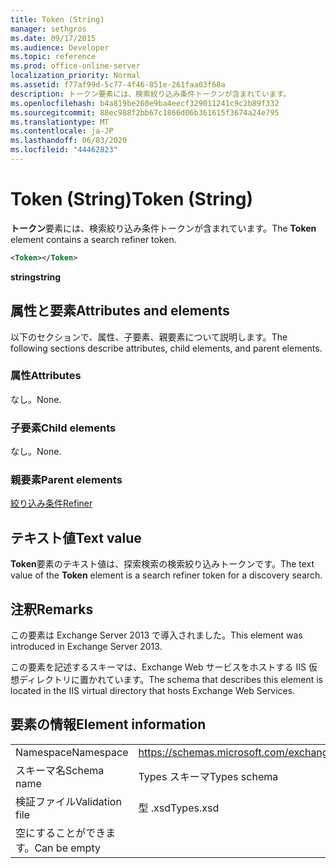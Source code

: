 ```yaml
---
title: Token (String)
manager: sethgros
ms.date: 09/17/2015
ms.audience: Developer
ms.topic: reference
ms.prod: office-online-server
localization_priority: Normal
ms.assetid: f77af99d-5c77-4f46-851e-261faa03f68a
description: トークン要素には、検索絞り込み条件トークンが含まれています。
ms.openlocfilehash: b4a819be260e9ba4eecf329011241c9c2b89f332
ms.sourcegitcommit: 88ec988f2bb67c1866d06b361615f3674a24e795
ms.translationtype: MT
ms.contentlocale: ja-JP
ms.lasthandoff: 06/03/2020
ms.locfileid: "44462823"
---
```

# <a name="token-string"></a><span data-ttu-id="52702-103">Token (String)</span><span class="sxs-lookup"><span data-stu-id="52702-103">Token (String)</span></span>

<span data-ttu-id="52702-104">**トークン**要素には、検索絞り込み条件トークンが含まれています。</span><span class="sxs-lookup"><span data-stu-id="52702-104">The **Token** element contains a search refiner token.</span></span> 
  
```XML
<Token></Token>
```

 <span data-ttu-id="52702-105">**string**</span><span class="sxs-lookup"><span data-stu-id="52702-105">**string**</span></span>
## <a name="attributes-and-elements"></a><span data-ttu-id="52702-106">属性と要素</span><span class="sxs-lookup"><span data-stu-id="52702-106">Attributes and elements</span></span>

<span data-ttu-id="52702-107">以下のセクションで、属性、子要素、親要素について説明します。</span><span class="sxs-lookup"><span data-stu-id="52702-107">The following sections describe attributes, child elements, and parent elements.</span></span>
  
### <a name="attributes"></a><span data-ttu-id="52702-108">属性</span><span class="sxs-lookup"><span data-stu-id="52702-108">Attributes</span></span>

<span data-ttu-id="52702-109">なし。</span><span class="sxs-lookup"><span data-stu-id="52702-109">None.</span></span>
  
### <a name="child-elements"></a><span data-ttu-id="52702-110">子要素</span><span class="sxs-lookup"><span data-stu-id="52702-110">Child elements</span></span>

<span data-ttu-id="52702-111">なし。</span><span class="sxs-lookup"><span data-stu-id="52702-111">None.</span></span>
  
### <a name="parent-elements"></a><span data-ttu-id="52702-112">親要素</span><span class="sxs-lookup"><span data-stu-id="52702-112">Parent elements</span></span>

[<span data-ttu-id="52702-113">絞り込み条件</span><span class="sxs-lookup"><span data-stu-id="52702-113">Refiner</span></span>](refiner.md)
  
## <a name="text-value"></a><span data-ttu-id="52702-114">テキスト値</span><span class="sxs-lookup"><span data-stu-id="52702-114">Text value</span></span>

<span data-ttu-id="52702-115">**Token**要素のテキスト値は、探索検索の検索絞り込みトークンです。</span><span class="sxs-lookup"><span data-stu-id="52702-115">The text value of the **Token** element is a search refiner token for a discovery search.</span></span> 
  
## <a name="remarks"></a><span data-ttu-id="52702-116">注釈</span><span class="sxs-lookup"><span data-stu-id="52702-116">Remarks</span></span>

<span data-ttu-id="52702-117">この要素は Exchange Server 2013 で導入されました。</span><span class="sxs-lookup"><span data-stu-id="52702-117">This element was introduced in Exchange Server 2013.</span></span>
  
<span data-ttu-id="52702-118">この要素を記述するスキーマは、Exchange Web サービスをホストする IIS 仮想ディレクトリに置かれています。</span><span class="sxs-lookup"><span data-stu-id="52702-118">The schema that describes this element is located in the IIS virtual directory that hosts Exchange Web Services.</span></span>
  
## <a name="element-information"></a><span data-ttu-id="52702-119">要素の情報</span><span class="sxs-lookup"><span data-stu-id="52702-119">Element information</span></span>

|||
|:-----|:-----|
|<span data-ttu-id="52702-120">Namespace</span><span class="sxs-lookup"><span data-stu-id="52702-120">Namespace</span></span>  <br/> |https://schemas.microsoft.com/exchange/services/2006/types  <br/> |
|<span data-ttu-id="52702-121">スキーマ名</span><span class="sxs-lookup"><span data-stu-id="52702-121">Schema name</span></span>  <br/> |<span data-ttu-id="52702-122">Types スキーマ</span><span class="sxs-lookup"><span data-stu-id="52702-122">Types schema</span></span>  <br/> |
|<span data-ttu-id="52702-123">検証ファイル</span><span class="sxs-lookup"><span data-stu-id="52702-123">Validation file</span></span>  <br/> |<span data-ttu-id="52702-124">型 .xsd</span><span class="sxs-lookup"><span data-stu-id="52702-124">Types.xsd</span></span>  <br/> |
|<span data-ttu-id="52702-125">空にすることができます。</span><span class="sxs-lookup"><span data-stu-id="52702-125">Can be empty</span></span>  <br/> ||
   

